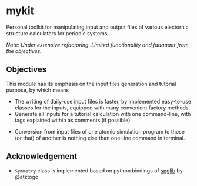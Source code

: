 # mykit

Personal toolkit for manipulating input and output files of various electornic structure calculators for periodic systems.

*Note: Under extensive refactoring. Limited functionality and faaaaaar from the objectives.*

## Objectives

<!-- *This python module has no intention, and is definitely unable to compete with the repsected [ASE](https://wiki.fysik.dtu.dk/ase/) module.*-->

This module has its emphasis on the input files generation and tutorial purpose, by which means

- The writing of daily-use input files is faster, by implemented easy-to-use classes for the inputs, equipped with many convenient factory methods.
- Generate all inputs for a tutorial calculation with one command-line, with tags explained within as comments (if possible)
<!-- - A series of calculations can be run by statements within a python script, as in [ASE](https://wiki.fysik.dtu.dk/ase/). And it also provides an 
    alternative to run in a bash script, with each command line a self-explained -->
- Conversion from input files of one atomic simulation program to those (or that) of another is nothing else than one-line command in terminal.

## Acknowledgement

- `Symmetry` class is implemented based on python bindings of [spglib](https://atztogo.github.io/spglib/python-spglib.html) by @atztogo


<!-- Currently partially supported codes:

- [VASP](http://www.vasp.at/)
- [WIEN2K](http://susi.theochem.tuwien.ac.at/)
- [ABINIT](https://www.abinit.org/) -->
